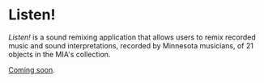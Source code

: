 # Listen!

*Listen!* is a sound remixing application that allows users to remix
recorded music and sound interpretations, recorded by Minnesota
musicians, of 21 objects in the MIA's collection.

[Coming soon](http://artsmia.org/listen-to-the-collection-listen-to-itself-as-remixed-by-you).

